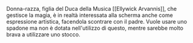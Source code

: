 Donna-razza, figlia del Duca della Musica [[Ellywick Arvannis]], che gestisce la magia, è in realtà interessata alla scherma anche come espressione artistica, facendola scontrare con il padre. Vuole usare uno spadone ma non è dotata nell'utilizzo di questo, mentre sarebbe molto brava a utilizzare uno stocco. 